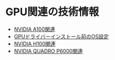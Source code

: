 # GPU関連の技術情報
- [NVIDIA A100関連](https://github.com/HPE-Japan-Presales/e-learning/tree/main/gpu/a100)
- [GPUドライバーインストール前のOS設定](https://github.com/HPE-Japan-Presales/e-learning/tree/main/gpu/general)
- [NVIDIA H100関連](https://github.com/HPE-Japan-Presales/e-learning/tree/main/gpu/h100)
- [NVIDIA QUADRO P6000関連](https://github.com/HPE-Japan-Presales/e-learning/tree/main/gpu/p6000)

